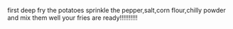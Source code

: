 first deep fry the potatoes
sprinkle the pepper,salt,corn flour,chilly powder and mix them well
your fries are ready!!!!!!!!!!